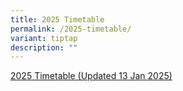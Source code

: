 ```yaml
---
title: 2025 Timetable
permalink: /2025-timetable/
variant: tiptap
description: ""
---
```

<p><a href="/files/2025_T1_Classes_TT_FINAL_v_Jan09.pdf" rel="noopener nofollow" target="_blank">2025 Timetable (Updated 13 Jan 2025)</a>
</p>